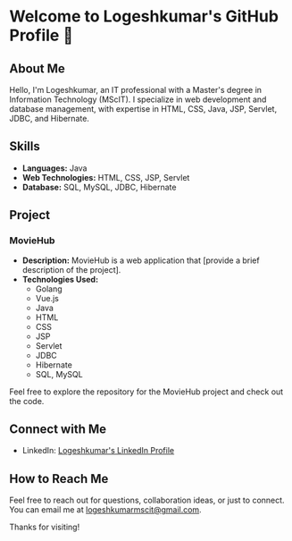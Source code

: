 # Welcome to Logeshkumar's GitHub Profile 👋

## About Me

Hello, I'm Logeshkumar, an IT professional with a Master's degree in Information Technology (MScIT). I specialize in web development and database management, with expertise in HTML, CSS, Java, JSP, Servlet, JDBC, and Hibernate.

## Skills

- **Languages:** Java
- **Web Technologies:** HTML, CSS, JSP, Servlet
- **Database:** SQL, MySQL, JDBC, Hibernate

## Project

### MovieHub

- **Description:** MovieHub is a web application that [provide a brief description of the project].
- **Technologies Used:**
  - Golang
  - Vue.js 
  - Java
  - HTML
  - CSS
  - JSP
  - Servlet
  - JDBC
  - Hibernate
  - SQL, MySQL

Feel free to explore the repository for the MovieHub project and check out the code.

## Connect with Me

- LinkedIn: [Logeshkumar's LinkedIn Profile](https://www.linkedin.com/in/logesh-kumar-36a0701b2/)

## How to Reach Me

Feel free to reach out for questions, collaboration ideas, or just to connect. You can email me at [logeshkumarmscit@gmail.com](mailto:logeshkumarmscit@gmail.com).

Thanks for visiting!
